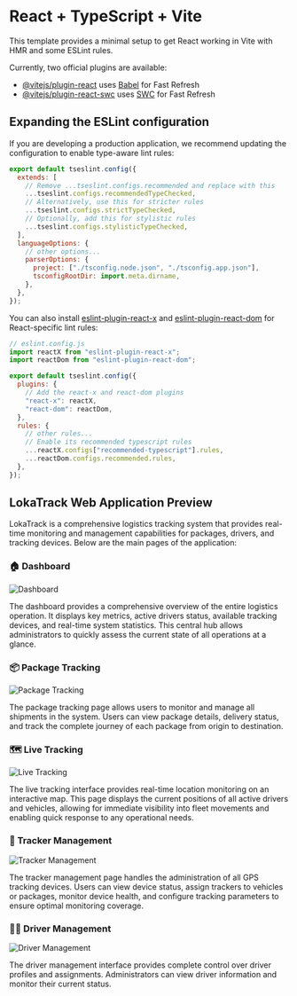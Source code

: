 # React + TypeScript + Vite

This template provides a minimal setup to get React working in Vite with HMR and some ESLint rules.

Currently, two official plugins are available:

- [@vitejs/plugin-react](https://github.com/vitejs/vite-plugin-react/blob/main/packages/plugin-react) uses [Babel](https://babeljs.io/) for Fast Refresh
- [@vitejs/plugin-react-swc](https://github.com/vitejs/vite-plugin-react/blob/main/packages/plugin-react-swc) uses [SWC](https://swc.rs/) for Fast Refresh

## Expanding the ESLint configuration

If you are developing a production application, we recommend updating the configuration to enable type-aware lint rules:

```js
export default tseslint.config({
  extends: [
    // Remove ...tseslint.configs.recommended and replace with this
    ...tseslint.configs.recommendedTypeChecked,
    // Alternatively, use this for stricter rules
    ...tseslint.configs.strictTypeChecked,
    // Optionally, add this for stylistic rules
    ...tseslint.configs.stylisticTypeChecked,
  ],
  languageOptions: {
    // other options...
    parserOptions: {
      project: ["./tsconfig.node.json", "./tsconfig.app.json"],
      tsconfigRootDir: import.meta.dirname,
    },
  },
});
```

You can also install [eslint-plugin-react-x](https://github.com/Rel1cx/eslint-react/tree/main/packages/plugins/eslint-plugin-react-x) and [eslint-plugin-react-dom](https://github.com/Rel1cx/eslint-react/tree/main/packages/plugins/eslint-plugin-react-dom) for React-specific lint rules:

```js
// eslint.config.js
import reactX from "eslint-plugin-react-x";
import reactDom from "eslint-plugin-react-dom";

export default tseslint.config({
  plugins: {
    // Add the react-x and react-dom plugins
    "react-x": reactX,
    "react-dom": reactDom,
  },
  rules: {
    // other rules...
    // Enable its recommended typescript rules
    ...reactX.configs["recommended-typescript"].rules,
    ...reactDom.configs.recommended.rules,
  },
});
```

## LokaTrack Web Application Preview

LokaTrack is a comprehensive logistics tracking system that provides real-time monitoring and management capabilities for packages, drivers, and tracking devices. Below are the main pages of the application:

### 🏠 Dashboard

![Dashboard](https://drive.google.com/file/d/1TbwuZLL3Tcl7_MKRDIbF3NhexNHbxSTq/view?usp=drive_link)

The dashboard provides a comprehensive overview of the entire logistics operation. It displays key metrics, active drivers status, available tracking devices, and real-time system statistics. This central hub allows administrators to quickly assess the current state of all operations at a glance.

### 📦 Package Tracking

![Package Tracking](https://drive.google.com/file/d/1dZZnJk3xd1BgQNrThznq3xLJK2XTjgZk/view?usp=drive_link)

The package tracking page allows users to monitor and manage all shipments in the system. Users can view package details, delivery status, and track the complete journey of each package from origin to destination.

### 🗺️ Live Tracking

![Live Tracking](https://drive.google.com/file/d/1V4a-8boQahdQqh01IVNuqubqFflKjPPp/view?usp=drive_link)

The live tracking interface provides real-time location monitoring on an interactive map. This page displays the current positions of all active drivers and vehicles, allowing for immediate visibility into fleet movements and enabling quick response to any operational needs.

### 📡 Tracker Management

![Tracker Management](https://drive.google.com/file/d/1putcAdS-4GaMM1cDccoc9KF-d-94A1sm/view?usp=drive_link)

The tracker management page handles the administration of all GPS tracking devices. Users can view device status, assign trackers to vehicles or packages, monitor device health, and configure tracking parameters to ensure optimal monitoring coverage.

### 👨‍💼 Driver Management

![Driver Management](https://drive.google.com/file/d/1qUcvWjLcrhpxQYKf7YrMvyP0q896XYBX/view?usp=drive_link)

The driver management interface provides complete control over driver profiles and assignments. Administrators can view driver information and monitor their current status.
